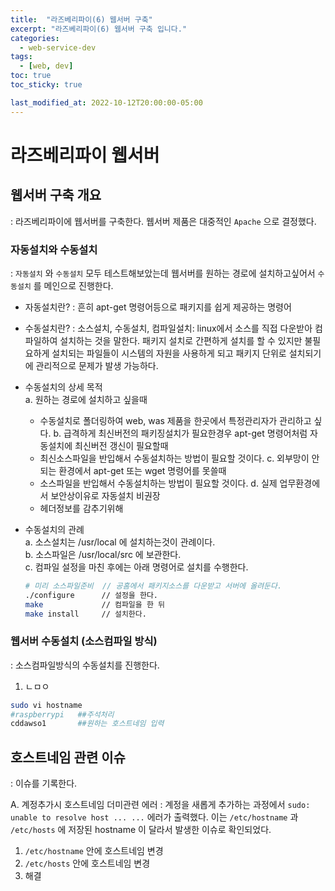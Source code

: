 ```yaml
---
title:  "라즈베리파이(6) 웹서버 구축"
excerpt: "라즈베리파이(6) 웹서버 구축 입니다."
categories:
  - web-service-dev
tags:
  - [web, dev]
toc: true
toc_sticky: true

last_modified_at: 2022-10-12T20:00:00-05:00
---
```


# 라즈베리파이 웹서버
## 웹서버 구축 개요
  : 라즈베리파이에 웹서버를 구축한다. 웹서버 제품은 대중적인 `Apache` 으로 결정했다.

### 자동설치와 수동설치
  : `자동설치` 와 `수동설치` 모두 테스트해보았는데 웹서버를 원하는 경로에 설치하고싶어서 `수동설치` 를 메인으로 진행한다.

  - 자동설치란?
    : 흔히 apt-get 명령어등으로 패키지를 쉽게 제공하는 명령어

  - 수동설치란?
    : 소스설치, 수동설치, 컴파일설치: linux에서 소스를 직접 다운받아 컴파일하여 설치하는 것을 말한다.  패키지 설치로 간편하게 설치를 할 수 있지만 불필요하게 설치되는 파일들이 시스템의 자원을 사용하게 되고 패키지 단위로 설치되기에 관리적으로 문제가 발생 가능하다.

  - 수동설치의 상세 목적  
    a. 원하는 경로에 설치하고 싶을때
      * 수동설치로 폴더링하여 web, was 제품을 한곳에서 특정관리자가 관리하고 싶다.
    b. 급격하게 최신버전의 패키징설치가 필요한경우 apt-get 명령어처럼 자동설치에 최신버전 갱신이 필요할때  
      * 최신소스파일을 반입해서 수동설치하는 방법이 필요할 것이다.
    c. 외부망이 안되는 환경에서 apt-get 또는 wget 명령어를 못쓸때  
      * 소스파일을 반입해서 수동설치하는 방법이 필요할 것이다. 
    d. 실제 업무환경에서 보안상이유로 자동설치 비권장  
      * 헤더정보를 감추기위해

  - 수동설치의 관례  
    a. 소스설치는 /usr/local 에 설치하는것이 관례이다.  
    b. 소스파일은 /usr/local/src 에 보관한다.  
    c. 컴파일 설정을 마친 후에는 아래 명령어로 설치를 수행한다.  

      ```bash
      # 미리 소스파일준비  // 공홈에서 패키지소스를 다운받고 서버에 올려둔다.
      ./configure      // 설정을 한다.
      make             // 컴파일을 한 뒤
      make install     // 설치한다.
      ```

### 웹서버 수동설치 (소스컴파일 방식)
  : 소스컴파일방식의 수동설치를 진행한다.

  1. ㄴㅁㅇ



  ```bash
  sudo vi hostname
  #raspberrypi   ##주석처리
  cddawso1       ##원하는 호스트네임 입력

  ```
    
## 호스트네임 관련 이슈
  : 이슈를 기록한다.

A. 계정추가시 호스트네임 더미관련 에러
  : 계정을 새롭게 추가하는 과정에서 `sudo: unable to resolve host ... ...` 에러가 출력했다. 이는 `/etc/hostname` 과 `/etc/hosts` 에 저장된 hostname 이 달라서 발생한 이슈로 확인되었다.
  
  1. `/etc/hostname` 안에 호스트네임 변경
  2. `/etc/hosts` 안에 호스트네임 변경
  3. 해결
